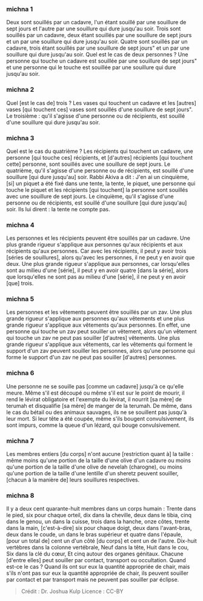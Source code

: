 
### michna 1
Deux sont souillés par un cadavre, l'un étant souillé par une souillure de sept jours et l'autre par une souillure qui dure jusqu'au soir. Trois sont souillés par un cadavre, deux étant souillés par une souillure de sept jours et un par une souillure qui dure jusqu'au soir. Quatre sont souillés par un cadavre, trois étant souillés par une souillure de sept jours" et un par une souillure qui dure jusqu'au soir. Quel est le cas de deux personnes ? Une personne qui touche un cadavre est souillée par une souillure de sept jours" et une personne qui le touche est souillée par une souillure qui dure jusqu'au soir.

### michna 2
Quel [est le cas de] trois ? Les vases qui touchent un cadavre et les [autres] vases [qui touchent ces] vases sont souillés d'une souillure de sept jours". Le troisième : qu'il s'agisse d'une personne ou de récipients, est souillé d'une souillure qui dure jusqu'au soir.

### michna 3
Quel est le cas du quatrième ?  Les récipients qui touchent un cadavre, une personne [qui touche ces] récipients, et [d'autres] récipients [qui touchent cette] personne, sont souillés avec une souillure de sept jours. Le quatrième, qu'il s'agisse d'une personne ou de récipients, est souillé d'une souillure [qui dure jusqu'au] soir. Rabbi Akiva a dit : J'en ai un cinquième, [si] un piquet a été fixé dans une tente, la tente, le piquet, une personne qui touche le piquet et les récipients [qui touchent] la personne sont souillés avec une souillure de sept jours. Le cinquième, qu'il s'agisse d'une personne ou de récipients, est souillé d'une souillure [qui dure jusqu'au] soir. Ils lui dirent : la tente ne compte pas.

### michna 4
Les personnes et les récipients peuvent être souillés par un cadavre. Une plus grande rigueur s'applique aux personnes qu'aux récipients et aux récipients qu'aux personnes. Car avec les récipients, il peut y avoir trois [séries de souillures], alors qu'avec les personnes, il ne peut y en avoir que deux. Une plus grande rigueur s'applique aux personnes, car lorsqu'elles sont au milieu d'une [série], il peut y en avoir quatre [dans la série], alors que lorsqu'elles ne sont pas au milieu d'une [série], il ne peut y en avoir [que] trois.

### michna 5
Les personnes et les vêtements peuvent être souillés par un zav. Une plus grande rigueur s'applique aux personnes qu'aux vêtements et une plus grande rigueur s'applique aux vêtements qu'aux personnes. En effet, une personne qui touche un zav peut souiller un vêtement, alors qu'un vêtement qui touche un zav ne peut pas souiller [d'autres] vêtements. Une plus grande rigueur s'applique aux vêtements, car les vêtements qui forment le support d'un zav peuvent souiller les personnes, alors qu'une personne qui forme le support d'un zav ne peut pas souiller [d'autres] personnes.

### michna 6
Une personne ne se souille pas [comme un cadavre] jusqu'à ce qu'elle meure. Même s'il est découpé ou même s'il est sur le point de mourir, il rend le lévirat obligatoire et l'exempte du lévirat, il nourrit [sa mère] de terumah et disqualifie [sa mère] de manger de la terumah. De même, dans le cas du bétail ou des animaux sauvages, ils ne se souillent pas jusqu'à leur mort. Si leur tête a été coupée, même s'ils bougent convulsivement, ils sont impurs, comme la queue d'un lézard, qui bouge convulsivement.

### michna 7
Les membres entiers [du corps] n'ont aucune [restriction quant à] la taille : même moins qu'une portion de la taille d'une olive d'un cadavre ou moins qu'une portion de la taille d'une olive de nevelah (charogne), ou moins qu'une portion de la taille d'une lentille d'un sheretz peuvent souiller, [chacun à la manière de] leurs souillures respectives.

### michna 8
Il y a deux cent quarante-huit membres dans un corps humain : Trente dans le pied, six pour chaque orteil, dix dans la cheville, deux dans le tibia, cinq dans le genou, un dans la cuisse, trois dans la hanche, onze côtes, trente dans la main, [c'est-à-dire] six pour chaque doigt, deux dans l'avant-bras, deux dans le coude, un dans le bras supérieur et quatre dans l'épaule, [pour un total de] cent un d'un côté [du corps] et cent un de l'autre. Dix-huit vertèbres dans la colonne vertébrale, Neuf dans la tête, Huit dans le cou, Six dans la clé du cœur, Et cinq autour des organes génitaux. Chacune [d'entre elles] peut souiller par contact, transport ou occultation. Quand est-ce le cas ? Quand ils ont sur eux la quantité appropriée de chair, mais s'ils n'ont pas sur eux la quantité appropriée de chair, ils peuvent souiller par contact et par transport mais ne peuvent pas souiller par éclipse.

>Crédit : Dr. Joshua Kulp
>Licence : CC-BY